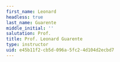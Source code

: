 ```yaml
---
first_name: Leonard
headless: true
last_name: Guarente
middle_initial: ''
salutation: Prof.
title: Prof. Leonard Guarente
type: instructor
uid: e45b11f2-cb5d-096a-5fc2-4d104d2ecbd7
---
```

